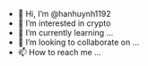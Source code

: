 - 👋 Hi, I’m @hanhuynh1192
- 👀 I’m interested in crypto
- 🌱 I’m currently learning ...
- 💞️ I’m looking to collaborate on ...
- 📫 How to reach me ...

<!---
hanhuynh1192/hanhuynh1192 is a ✨ special ✨ repository because its `README.md` (this file) appears on your GitHub profile.
You can click the Preview link to take a look at your changes.
--->
